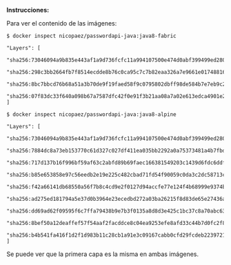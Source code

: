 **Instrucciones:**

Para ver el contenido de las imágenes:

`$ docker inspect nicopaez/passwordapi-java:java8-fabric`

```
"Layers": [
  "sha256:73046094a9b835e443af1a9d736fcfc11a994107500e474d0abf399499ed280c",
  "sha256:298c3bb2664fb7f8514ecdde8b76c0ca95c7c7b82eaa326a7e9661e017488164",
  "sha256:8bc7bbcd76b68a51a3b70de9f19faed58f9c0795802dbff98de584b7e7eb9c22",
  "sha256:07f83dc33f640a098b67a7587dfc42f0e91f3b21aa08a7a02e613edca4901e22"
]
```

`$ docker inspect nicopaez/passwordapi-java:java8-alpine`

```
"Layers": [
  "sha256:73046094a9b835e443af1a9d736fcfc11a994107500e474d0abf399499ed280c",
  "sha256:7884dc8a73eb153770c61d327c027df411ea035bb2292a0a75373481a4b7fbd0",
  "sha256:717d137b16f996bf59af63c2abfd89b69faec166381549203c1439d6fdc6ddf2",
  "sha256:b85e653858e97c56eedb2e19e225c482cbad71fd54f90059c0da3c2dc58713cf",
  "sha256:f42a66141db68550a56f7b8c4cd9e2f0127d94accfe77e124f4b68999e9374b3",
  "sha256:ad275ed181794a5e37d0b3964e23ecedbd272a03ba26215f8d83de65e27436a3",
  "sha256:dd69ad62f09595f6c7ffa79438b9e7b3f0135a8d8d3e425c1bc37c8a70abc635",
  "sha256:8bef50a12deaffef57f54aaf2facddce8c04ea9253efe8afd33c44b7d0fc2f8e",
  "sha256:b4b541fa416f1d2f1d983b11c28cb1a91e3c09167cabb0cfd29fcdeb2239721c"
]
```

Se puede ver que la primera capa es la misma en ambas imágenes.
